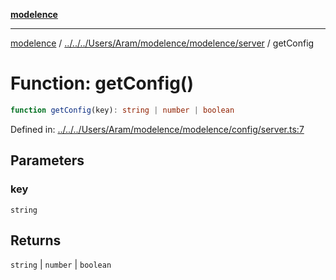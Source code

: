 [**modelence**](../../../../../../Aram/modelence/modelence/README.md)

***

[modelence](../../../../../../Aram/modelence/modelence/README.md) / [../../../Users/Aram/modelence/modelence/server](../README.md) / getConfig

# Function: getConfig()

```ts
function getConfig(key): string | number | boolean
```

Defined in: [../../../Users/Aram/modelence/modelence/config/server.ts:7](https://github.com/modelence/modelence/blob/main/config/server.ts#L7)

## Parameters

### key

`string`

## Returns

`string` \| `number` \| `boolean`
